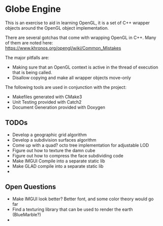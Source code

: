 # Globe Engine
This is an exercise to aid in learning OpenGL, it is a set of C++ wrapper objects around the OpenGL object implementation.

There are several gotchas that come with wrapping OpenGL in C++. Many of them are noted here: https://www.khronos.org/opengl/wiki/Common_Mistakes

The major pitfalls are:
- Making sure that an OpenGL context is active in the thread of execution that is being called.
- Disallow copying and make all wrapper objects move-only


The following tools are used in conjunction with the project:
- Makefiles generated with CMake3
- Unit Testing provided with Catch2
- Document Generation provided with Doxygen


## TODOs
- Develop a geographic grid algorithm
- Develop a subdivision surfaces algorithm
- Come up with a quad? octo tree implementation for adjustable LOD
- Figure out how to texture the damn cube
- Figure out how to compress the face subdividing code
- Make IMGUI Compile into a separate static lib
- Make GLAD compile into a separate static lib
-



## Open Questions
- Make IMGUI look better? Better font, and some color theory would go far
- Find a texturing library that can be used to render the earth (BlueMarble?)
- 